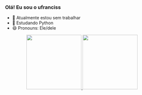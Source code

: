 ### Olá! Eu sou o ufranciss

- 🔭 Atualmente estou sem trabalhar 
- 🌱 Estudando Python 
- 😄 Pronouns: Ele/dele

<div align="center">
  <a href="https://github.com/ufranciss">
  <img height="180em" src="https://github-readme-stats.vercel.app/api?username=ufranciss&show_icons=true&theme=dark&include_all_commits=true&count_private=true"/>
  <img height="180em" src="https://github-readme-stats.vercel.app/api/top-langs/?username=ufranciss &layout=compact&langs_count=7&theme=dark"/>
</div>
